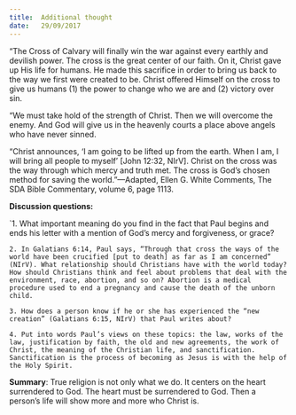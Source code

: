 ```yaml
---
title:  Additional thought
date:   29/09/2017
---
```


“The Cross of Calvary will finally win the war against every earthly and devilish power. The cross is the great center of our faith. On it, Christ gave up His life for humans. He made this sacrifice in order to bring us back to the way we first were created to be. Christ offered Himself on the cross to give us humans (1) the power to change who we are and (2) victory over sin. 

“We must take hold of the strength of Christ. Then we will overcome the enemy. And God will give us in the heavenly courts a place above angels who have never sinned. 

“Christ announces, ‘I am going to be lifted up from the earth. When I am, I will bring all people to myself’ [John 12:32, NIrV]. Christ on the cross was the way through which mercy and truth met. The cross is God’s chosen method for saving the world.”—Adapted, Ellen G. White Comments, The SDA Bible Commentary, volume 6, page 1113. 

**Discussion questions:** 

`1. What important meaning do you find in the fact that Paul begins and ends his letter with a mention of God’s mercy and forgiveness, or grace? 

`2. In Galatians 6:14, Paul says, “Through that cross the ways of the world have been crucified [put to death] as far as I am concerned” (NIrV). What relationship should Christians have with the world today? How should Christians think and feel about problems that deal with the environment, race, abortion, and so on? Abortion is a medical procedure used to end a pregnancy and cause the death of the unborn child.` 

`3. How does a person know if he or she has experienced the “new creation” (Galatians 6:15, NIrV) that Paul writes about?` 

`4. Put into words Paul’s views on these topics: the law, works of the law, justification by faith, the old and new agreements, the work of Christ, the meaning of the Christian life, and sanctification. Sanctification is the process of becoming as Jesus is with the help of the Holy Spirit.` 

**Summary**: True religion is not only what we do. It centers on the heart surrendered to God. The heart must be surrendered to God. Then a person’s life will show more and more who Christ is.